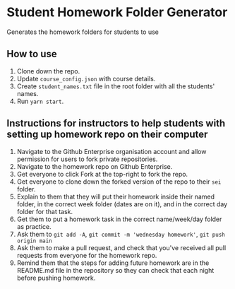 # Student Homework Folder Generator
Generates the homework folders for students to use

## How to use
1. Clone down the repo.
2. Update `course_config.json` with course details.
3. Create `student_names.txt` file in the root folder with all the students' names.
4. Run `yarn start`.

## Instructions for instructors to help students with setting up homework repo on their computer
1. Navigate to the Github Enterprise organisation account and allow permission for users to fork private repositories.
2. Navigate to the homework repo on Github Enterprise.
3. Get everyone to click Fork at the top-right to fork the repo.
4. Get everyone to clone down the forked version of the repo to their `sei` folder.
5. Explain to them that they will put their homework inside their named folder, in the correct week folder (dates are on it), and in the correct day folder for that task.
6. Get them to put a homework task in the correct name/week/day folder as practice.
7. Ask them to `git add -A`, `git commit -m 'wednesday homework'`, `git push origin main`
8. Ask them to make a pull request, and check that you've received all pull requests from everyone for the homework repo.
9. Remind them that the steps for adding future homework are in the README.md file in the repository so they can check that each night before pushing homework.
